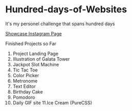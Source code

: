 # Hundred-days-of-Websites
It's my personel challenge that spans hundred days

[Showcase Instagram Page](https://www.instagram.com/hundredaysofwebsites/)

Finished Projects so Far
1. Project Landing Page
2. Illustration of Galata Tower
3. Jackpot Slot Machine
4. Tic Tac Toe
5. Color Picker
6. Metronome
7. Text Editor
8. Birthday Cake
9. Pomodoro 
10. Daily GIF site
11.Ice Cream (PureCSS)